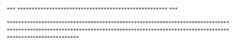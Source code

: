 """
""""""""""""""""""""""""""""""""""""""""""""""""""""
"""

"""""""""""""""""""""""""""""""""""""""""""""""""""""""""""""""""""""""""""""""""""""""""""""""""""""""""""""""""""""""""""""""""""""""""""""""""""""""""""""""""""""""""""""""""""
